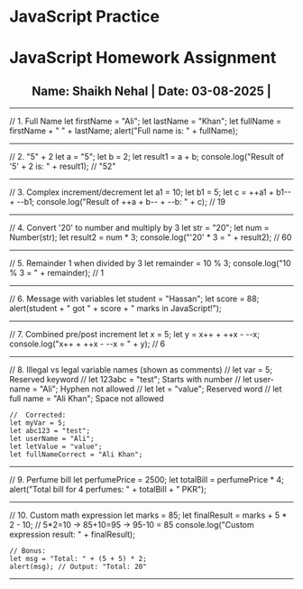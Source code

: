 <!DOCTYPE html>
<html lang="en">
<head>
    <meta charset="UTF-8">
    <meta name="viewport" content="width=device-width, initial-scale=1.0">
    <title>Document</title>
</head>
<body>
    <!DOCTYPE html>
<html>
<head>
  <h1>JavaScript Practice</h1>
</head>
<body> 
  <h1>JavaScript Homework Assignment</h1>
  <h2 style="text-align:center;">Name: Shaikh Nehal | Date: 03-08-2025 | </h2>
<hr>
    // 1. Full Name
    let firstName = "Ali";
    let lastName = "Khan";
    let fullName = firstName + " " + lastName;
    alert("Full name is: " + fullName);
<hr>
    // 2. "5" + 2
    let a = "5";
    let b = 2;
    let result1 = a + b;
    console.log("Result of '5' + 2 is: " + result1); // "52"
<hr>
    // 3. Complex increment/decrement
    let a1 = 10;
    let b1 = 5;
    let c = ++a1 + b1-- + --b1;
    console.log("Result of ++a + b-- + --b: " + c); // 19
<hr>
    // 4. Convert '20' to number and multiply by 3
    let str = "20";
    let num = Number(str);
    let result2 = num * 3;
    console.log("'20' * 3 = " + result2); // 60
<HR>
    // 5. Remainder 1 when divided by 3
    let remainder = 10 % 3;
    console.log("10 % 3 = " + remainder); // 1
<hr>
    // 6. Message with variables
    let student = "Hassan";
    let score = 88;
    alert(student + " got " + score + " marks in JavaScript!");
<hr>
    // 7. Combined pre/post increment
    let x = 5;
    let y = x++ + ++x - --x;
    console.log("x++ + ++x - --x = " + y); // 6
<hr>
    // 8. Illegal vs legal variable names (shown as comments)
    // let var = 5;  Reserved keyword
    // let 123abc = "test";  Starts with number
    // let user-name = "Ali";  Hyphen not allowed
    // let let = "value";  Reserved word
    // let full name = "Ali Khan";  Space not allowed

    //  Corrected:
    let myVar = 5;
    let abc123 = "test";
    let userName = "Ali";
    let letValue = "value";
    let fullNameCorrect = "Ali Khan";
<hr>
    // 9. Perfume bill
    let perfumePrice = 2500;
    let totalBill = perfumePrice * 4;
    alert("Total bill for 4 perfumes: " + totalBill + " PKR");
<hr>
    // 10. Custom math expression
    let marks = 85;
    let finalResult = marks + 5 * 2 - 10;
    // 5*2=10 → 85+10=95 → 95-10 = 85
    console.log("Custom expression result: " + finalResult);

    // Bonus:
    let msg = "Total: " + (5 + 5) * 2;
    alert(msg); // Output: "Total: 20"
  
  <hr>

</body>
</html>
